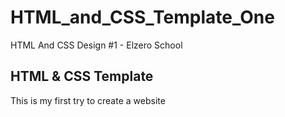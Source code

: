 # HTML_and_CSS_Template_One
HTML And CSS Design #1 - Elzero School
## HTML & CSS Template
This is my first try to create a website
